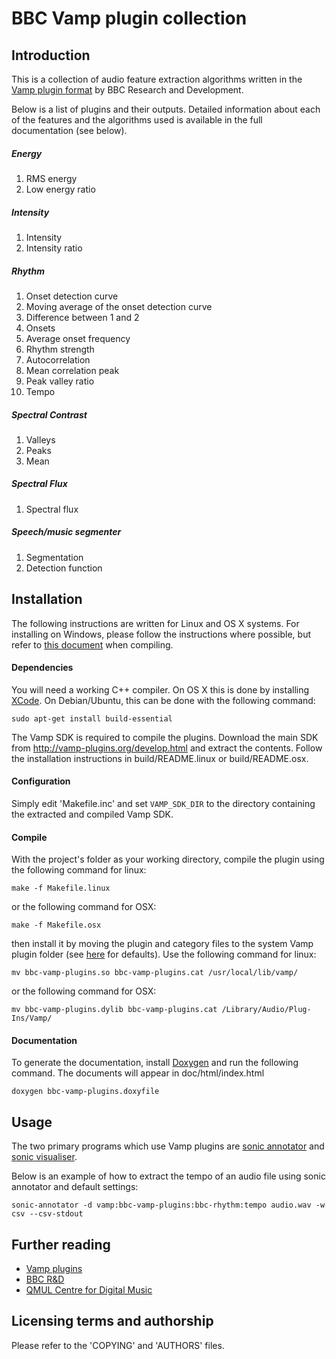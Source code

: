 BBC Vamp plugin collection
===

## Introduction

This is a collection of audio feature extraction algorithms written in the [Vamp
plugin format](http://vamp-plugins.org) by BBC Research and Development.

Below is a list of plugins and their outputs. Detailed information about each of
the features and the algorithms used is available in the full documentation
(see below).

##### Energy
1. RMS energy
1. Low energy ratio

##### Intensity
1. Intensity
1. Intensity ratio

##### Rhythm
1. Onset detection curve
1. Moving average of the onset detection curve
1. Difference between 1 and 2
1. Onsets
1. Average onset frequency
1. Rhythm strength
1. Autocorrelation
1. Mean correlation peak
1. Peak valley ratio
1. Tempo

##### Spectral Contrast
1. Valleys
1. Peaks
1. Mean

##### Spectral Flux
1. Spectral flux

##### Speech/music segmenter
1. Segmentation
1. Detection function

## Installation

The following instructions are written for Linux and OS X systems. For
installing on Windows, please follow the instructions where possible, but refer
to [this document](http://code.soundsoftware.ac.uk/projects/vamp-plugin-sdk/wiki/mtp2)
when compiling.

#### Dependencies
You will need a working C++ compiler. On OS X this is done by installing
[XCode](http://developer.apple.com/xcode/). On Debian/Ubuntu, this can be done
with the following command:

    sudo apt-get install build-essential

The Vamp SDK is required to compile the plugins. Download the main SDK from
<http://vamp-plugins.org/develop.html> and extract the contents. Follow the
installation instructions in build/README.linux or build/README.osx.

#### Configuration

Simply edit 'Makefile.inc' and set `VAMP_SDK_DIR` to the directory containing the extracted and compiled Vamp SDK.

#### Compile

With the project's folder as your working directory, compile the plugin using the following command for linux:

    make -f Makefile.linux

or the following command for OSX:

    make -f Makefile.osx

then install it by moving the plugin and category files to the system Vamp plugin folder (see
[here](http://vamp-plugins.org/download.html#install) for defaults). Use the following command for linux:

    mv bbc-vamp-plugins.so bbc-vamp-plugins.cat /usr/local/lib/vamp/

or the following command for OSX:

    mv bbc-vamp-plugins.dylib bbc-vamp-plugins.cat /Library/Audio/Plug-Ins/Vamp/

#### Documentation

To generate the documentation, install [Doxygen](http://www.doxygen.org) and
run the following command. The documents will appear in doc/html/index.html

    doxygen bbc-vamp-plugins.doxyfile

## Usage

The two primary programs which use Vamp plugins are
[sonic annotator](http://www.omras2.org/sonicannotator) and
[sonic visualiser](http://www.sonicvisualiser.org/).

Below is an example of how to extract the tempo of an audio file using sonic
annotator and default settings:

    sonic-annotator -d vamp:bbc-vamp-plugins:bbc-rhythm:tempo audio.wav -w csv --csv-stdout

## Further reading

* [Vamp plugins](http://vamp-plugins.org)
* [BBC R&D](http://www.bbc.co.uk/rd)
* [QMUL Centre for Digital Music](http://www.elec.qmul.ac.uk/digitalmusic/)

## Licensing terms and authorship

Please refer to the 'COPYING' and 'AUTHORS' files.
